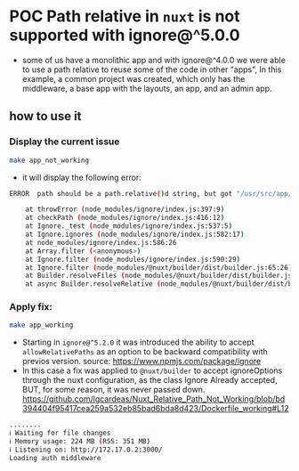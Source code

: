 # POC Path relative in `nuxt` is not supported with ignore@^5.0.0
- some of us have a monolithic app and with ignore@^4.0.0 we were able to use a path relative to reuse some of the code in other "apps",
In this example, a common project was created, which only has the middleware, a base app with the layouts, an app, and an admin app.

## how to use it
### Display the current issue
```bash
make app_not_working
```
- it will display the following error:
```bash
ERROR  path should be a path.relative()d string, but got "/usr/src/app/middleware/auth.js"

    at throwError (node_modules/ignore/index.js:397:9)
    at checkPath (node_modules/ignore/index.js:416:12)
    at Ignore._test (node_modules/ignore/index.js:537:5)
    at Ignore.ignores (node_modules/ignore/index.js:582:17)
    at node_modules/ignore/index.js:586:26
    at Array.filter (<anonymous>)
    at Ignore.filter (node_modules/ignore/index.js:590:29)
    at Ignore.filter (node_modules/@nuxt/builder/dist/builder.js:65:26)
    at Builder.resolveFiles (node_modules/@nuxt/builder/dist/builder.js:341:24)
    at async Builder.resolveRelative (node_modules/@nuxt/builder/dist/builder.js:348:13)
```

### Apply fix:
```bash
make app_working
```

- Starting in `ignore@^5.2.0` it was introduced the ability to accept `allowRelativePaths` as an option to be backward compatibility with previos version.
  source: https://www.npmjs.com/package/ignore
- In this case a fix was applied to `@nuxt/builder` to accept ignoreOptions through the nuxt configuration, as the class Ignore Already accepted, BUT, for some reason, it was never passed down.
https://github.com/lgcardeas/Nuxt_Relative_Path_Not_Working/blob/bd394404f95417cea259a532eb85bad6bda8d423/Dockerfile_working#L12

```bash
........
ℹ Waiting for file changes
ℹ Memory usage: 224 MB (RSS: 351 MB)
ℹ Listening on: http://172.17.0.2:3000/
Loading auth middleware
```


